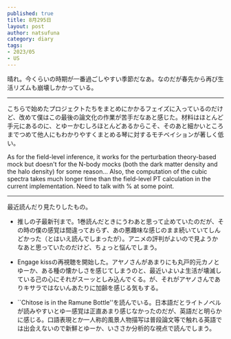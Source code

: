 ```yaml
--- 
published: true
title: 8月295日
layout: post
author: natsufuna
category: diary
tags: 
- 2023/05
- US
---
```


晴れ。今くらいの時期が一番過ごしやすい季節だなあ。なのだが春先から再び生活リズムも崩壊しかかっている。

---

こちらで始めたプロジェクトたちをまとめにかかるフェイズに入っているのだけど、改めて僕はこの最後の論文化の作業が苦手だなあと感じた。材料はほとんど手元にあるのに、とゆーかむしろほとんどあるからこそ、そのあと細かいところまでつめて他人にもわかりやすくまとめる琴に対するモチベイションが著しく低い。

As for the field-level inference, it works for the perturbation theory-based mock but doesn't for the N-body mocks (both the dark matter density and the halo density) for some reason... Also, the computation of the cubic spectra takes much longer time than the field-level PT calculation in the current implementation. Need to talk with % at some point.

---
最近読んだり見たりしたもの。

- 推しの子最新刊まで。1巻読んだときにうわあと思って止めていたのだが、その時の僕の感覚は間違っておらず、あの悪趣味な感じのまま続いていてしんどかった（とはいえ読んでしまったが）。アニメの評判がよいので見ようかなあと思っていたのだけど、ちょっと悩んでしまう。

- Engage kissの再視聴を開始した。アヤノさんがあまりにも丸戸的元カノとゆーか、ある種の懐かしさを感じてしまうのと、最近いよいよ生活が壊滅している己の心にそれがスーッとしみ込んでくる。が、それがアヤノさんでありキサラではないんあたりに加齢を感じる気もする。

- ``Chitose is in the Ramune Bottle''を読んでいる。日本語だとライトノベルが読みやすいとゆー感覚は正直あまり感じなかったのだが、英語だと明らかに感じる。口語表現とか一人称的風景人物描写は普段論文等で触れる英語では出会えないので新鮮とゆーか、いささか分析的な視点で読んでしまう。